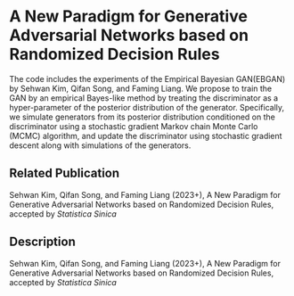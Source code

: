 A New Paradigm for Generative Adversarial Networks based on Randomized Decision Rules
===============

The code includes the experiments of the Empirical Bayesian GAN(EBGAN) by Sehwan Kim, Qifan Song, and Faming Liang. We propose to train the GAN by an empirical Bayes-like method by treating the discriminator as a hyper-parameter of the posterior distribution of the generator. Specifically, we simulate generators from its posterior distribution conditioned on the discriminator using a stochastic gradient Markov chain Monte Carlo (MCMC) algorithm, and update the discriminator using stochastic gradient descent along with simulations of the generators. 

## Related Publication

Sehwan Kim, Qifan Song, and Faming Liang (2023+), A New Paradigm for Generative Adversarial Networks based on Randomized Decision Rules, accepted by *Statistica Sinica*

## Description

Sehwan Kim, Qifan Song, and Faming Liang (2023+), A New Paradigm for Generative Adversarial Networks based on Randomized Decision Rules, accepted by *Statistica Sinica*
